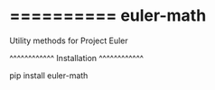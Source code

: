 ==========
euler-math
==========

Utility methods for Project Euler

^^^^^^^^^^^^
Installation
^^^^^^^^^^^^

pip install euler-math